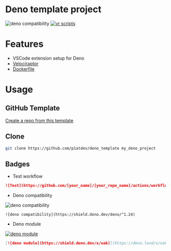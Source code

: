 # Deno template project

![deno compatibility](https://shield.deno.dev/deno/^1.24)
[![vr scripts](https://badges.velociraptor.run/flat.svg)](https://velociraptor.run)

# Features

-   VSCode extension setup for Deno
-   [Velociraptor](https://velociraptor.run/)
-   [Dockerfile](https://hub.docker.com/r/denoland/deno)

# Usage

## GitHub Template

[Create a repo from this template](https://github.com/p1atdev/deno_template/generate)

## Clone

```bash
git clone https://github.com/p1atdev/deno_template my_deno_project
```

## Badges

-   Test workflow

```md
![Test](https://github.com/[your_name]/[your_repo_name]/actions/workflows/test.yml/badge.svg)
```

-   Deno compatibility

![deno compatibility](https://shield.deno.dev/deno/^1.24)

```
![deno compatibility](https://shield.deno.dev/deno/^1.24)
```

-   Deno module

[![deno module](https://shield.deno.dev/x/oak)](https://deno.land/x/oak])

```md
[![deno module](https://shield.deno.dev/x/oak)](https://deno.land/x/oak])
```
